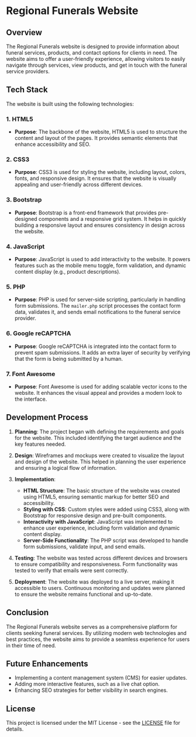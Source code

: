 # Regional Funerals Website

## Overview
The Regional Funerals website is designed to provide information about funeral services, products, and contact options for clients in need. The website aims to offer a user-friendly experience, allowing visitors to easily navigate through services, view products, and get in touch with the funeral service providers.

## Tech Stack
The website is built using the following technologies:

### 1. HTML5
- **Purpose**: The backbone of the website, HTML5 is used to structure the content and layout of the pages. It provides semantic elements that enhance accessibility and SEO.

### 2. CSS3
- **Purpose**: CSS3 is used for styling the website, including layout, colors, fonts, and responsive design. It ensures that the website is visually appealing and user-friendly across different devices.

### 3. Bootstrap
- **Purpose**: Bootstrap is a front-end framework that provides pre-designed components and a responsive grid system. It helps in quickly building a responsive layout and ensures consistency in design across the website.

### 4. JavaScript
- **Purpose**: JavaScript is used to add interactivity to the website. It powers features such as the mobile menu toggle, form validation, and dynamic content display (e.g., product descriptions).

### 5. PHP
- **Purpose**: PHP is used for server-side scripting, particularly in handling form submissions. The `mailer.php` script processes the contact form data, validates it, and sends email notifications to the funeral service provider.

### 6. Google reCAPTCHA
- **Purpose**: Google reCAPTCHA is integrated into the contact form to prevent spam submissions. It adds an extra layer of security by verifying that the form is being submitted by a human.

### 7. Font Awesome
- **Purpose**: Font Awesome is used for adding scalable vector icons to the website. It enhances the visual appeal and provides a modern look to the interface.

## Development Process
1. **Planning**: The project began with defining the requirements and goals for the website. This included identifying the target audience and the key features needed.

2. **Design**: Wireframes and mockups were created to visualize the layout and design of the website. This helped in planning the user experience and ensuring a logical flow of information.

3. **Implementation**:
   - **HTML Structure**: The basic structure of the website was created using HTML5, ensuring semantic markup for better SEO and accessibility.
   - **Styling with CSS**: Custom styles were added using CSS3, along with Bootstrap for responsive design and pre-built components.
   - **Interactivity with JavaScript**: JavaScript was implemented to enhance user experience, including form validation and dynamic content display.
   - **Server-Side Functionality**: The PHP script was developed to handle form submissions, validate input, and send emails.

4. **Testing**: The website was tested across different devices and browsers to ensure compatibility and responsiveness. Form functionality was tested to verify that emails were sent correctly.

5. **Deployment**: The website was deployed to a live server, making it accessible to users. Continuous monitoring and updates were planned to ensure the website remains functional and up-to-date.

## Conclusion
The Regional Funerals website serves as a comprehensive platform for clients seeking funeral services. By utilizing modern web technologies and best practices, the website aims to provide a seamless experience for users in their time of need.

## Future Enhancements
- Implementing a content management system (CMS) for easier updates.
- Adding more interactive features, such as a live chat option.
- Enhancing SEO strategies for better visibility in search engines.

## License
This project is licensed under the MIT License - see the [LICENSE](LICENSE) file for details.